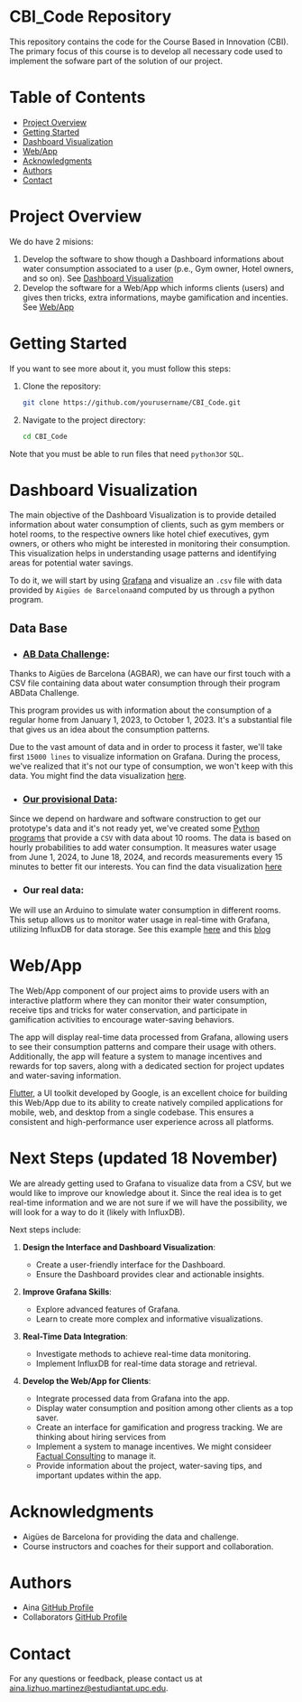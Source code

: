 # CBI_Code Repository

This repository contains the code for the Course Based in Innovation (CBI). The primary focus of this course is to develop all necessary code used to implement the sofware part of the solution of our project.

# Table of Contents

- [Project Overview](#project-overview)
- [Getting Started](#getting-started)
- [Dashboard Visualization](#dashboard-visualization)
- [Web/App](#webapp)
- [Acknowledgments](#acknowledgments)
- [Authors](#authors)
- [Contact](#contact)

# Project Overview
We do have 2 misions:
1. Develop the software to show though a Dashboard informations about water consumption associated to a user (p.e., Gym owner, Hotel owners, and so on). See [Dashboard Visualization](#dashboard-visualization)
2. Develop the software for a Web/App which informs clients (users) and gives then tricks, extra informations, maybe gamification and incenties. See [Web/App](#webapp)

# Getting Started
If you want to see more about it, you must follow this steps:

1. Clone the repository:
    ```bash
    git clone https://github.com/yourusername/CBI_Code.git
    ```
2. Navigate to the project directory:
    ```bash
    cd CBI_Code
    ```
Note that you must be able to run files that need `python3`or `SQL`.
# Dashboard Visualization
The main objective of the Dashboard Visualization is to provide detailed information about water consumption of clients, such as gym members or hotel rooms, to the respective owners like hotel chief executives, gym owners, or others who might be interested in monitoring their consumption. This visualization helps in understanding usage patterns and identifying areas for potential water savings.

To do it, we will start by using [Grafana](https://grafana.com/) and visualize an `.csv` file with data provided by `Aigües de Barcelona`and 
computed by us through a python program.

## Data Base
- ### [AB Data Challenge](./files/dades_dataChallenge.csv): 
Thanks to Aigües de Barcelona (AGBAR), we can have our first touch with a CSV file containing data about water consumption through their program ABData Challenge.

This program provides us with information about the consumption of a regular home from January 1, 2023, to October 1, 2023. It's a substantial file that gives us an idea about the consumption patterns. 

Due to the vast amount of data and in order to process it faster, we'll take first `15000 lines` to visualize information on Grafana. During the process, we've realized that it's not our type of consumption, we won't keep with this data. You might find the data visualization [here]().

- ### [Our provisional Data](./files/dataCons.csv): 
Since we depend on hardware and software construction to get our prototype's data and it's not ready yet, we've created some [Python programs](./src/dataBase_creator.py) that provide a `CSV` with data about 10 rooms. The data is based on hourly probabilities to add water consumption. It measures water usage from June 1, 2024, to June 18, 2024, and records measurements every 15 minutes to better fit our interests. You can find the data visualization [here](https://ainamartinez.grafana.net/public-dashboards/06d7f1a2a7474070bc641f70e3ad5eb2)

- ### Our real data: 
We will use an Arduino to simulate water consumption in different rooms. This setup allows us to monitor water usage in real-time with Grafana, utilizing InfluxDB for data storage. See this example [here](https://example.com/arduino-grafana-influxdb) and this [blog](https://aprendiendoarduino.wordpress.com/2019/10/30/grafana-y-arduino/)
# Web/App
The Web/App component of our project aims to provide users with an interactive platform where they can monitor their water consumption, receive tips and tricks for water conservation, and participate in gamification activities to encourage water-saving behaviors.

The app will display real-time data processed from Grafana, allowing users to see their consumption patterns and compare their usage with others. Additionally, the app will feature a system to manage incentives and rewards for top savers, along with a dedicated section for project updates and water-saving information.

[Flutter](https://flutter.dev/), a UI toolkit developed by Google, is an excellent choice for building this Web/App due to its ability to create natively compiled applications for mobile, web, and desktop from a single codebase. This ensures a consistent and high-performance user experience across all platforms.

# Next Steps (updated 18 November)
We are already getting used to Grafana to visualize data from a CSV, but we would like to improve our knowledge about it. Since the real idea is to get real-time information and we are not sure if we will have the possibility, we will look for a way to do it (likely with InfluxDB). 

Next steps include:

1. **Design the Interface and Dashboard Visualization**: 
    - Create a user-friendly interface for the Dashboard.
    - Ensure the Dashboard provides clear and actionable insights.

2. **Improve Grafana Skills**:
    - Explore advanced features of Grafana.
    - Learn to create more complex and informative visualizations.

3. **Real-Time Data Integration**:
    - Investigate methods to achieve real-time data monitoring.
    - Implement InfluxDB for real-time data storage and retrieval.

4. **Develop the Web/App for Clients**:
    - Integrate processed data from Grafana into the app.
    - Display water consumption and position among other clients as a top saver.
    - Create an interface for gamification and progress tracking. We are thinking about hiring services from 
    - Implement a system to manage incentives. We might consideer [Factual Consulting](https://factual-consulting.com/microincentives-sustainable-mobility-europe) to manage it.
    - Provide information about the project, water-saving tips, and important updates within the app.

# Acknowledgments

- Aigües de Barcelona for providing the data and challenge.
- Course instructors and coaches for their support and collaboration.
# Authors

- Aina [GitHub Profile](https://github.com/yourusername)
- Collaborators [GitHub Profile](https://github.com/collaboratorusername)

# Contact

For any questions or feedback, please contact us at [aina.lizhuo.martinez@estudiantat.upc.edu](mailto:aina.lizhuo.martinez@estudiantat.upc.edu).